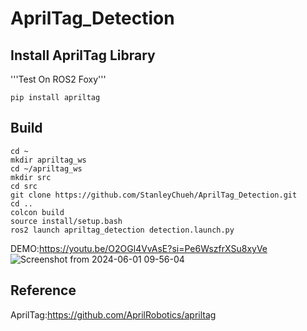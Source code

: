# AprilTag_Detection
## Install AprilTag Library
'''Test On ROS2 Foxy'''
```
pip install apriltag
```
## Build
``` 
cd ~
mkdir apriltag_ws
cd ~/apriltag_ws
mkdir src
cd src
git clone https://github.com/StanleyChueh/AprilTag_Detection.git
cd ..
colcon build
source install/setup.bash
ros2 launch apriltag_detection detection.launch.py 
```
DEMO:https://youtu.be/O2OGl4VvAsE?si=Pe6WszfrXSu8xyVe
![Screenshot from 2024-06-01 09-56-04](https://github.com/StanleyChueh/AprilTag_Detection/assets/153347369/fa684032-54d7-4b8e-8239-609624e7593d)

## Reference
AprilTag:https://github.com/AprilRobotics/apriltag
